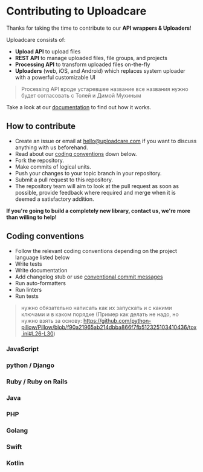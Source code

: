 # Contributing to Uploadcare

Thanks for taking the time to contribute to our **API wrappers & Uploaders**!

Uploadcare consists of:
* **Upload API** to upload files
* **REST API** to manage uploaded files, file groups, and projects
* **Processing API** to transform uploaded files on-the-fly
* **Uploaders** (web, iOS, and Android) which replaces system uploader with a powerful customizable UI

> Processing API вроде устаревшее название
> все названия нужно будет согласовать с Толей и Димой Мухиным

Take a look at our [documentation](http://uploadcare.com/docs/) to find out how it works.

## How to contribute

* Create an issue or email at hello@uploadcare.com if you want to discuss anything with us beforehand.
* Read about our [coding conventions](#coding-conventions) down below.
* Fork the repository.
* Make commits of logical units.
* Push your changes to your topic branch in your repository.
* Submit a pull request to this repository.
* The repository team will aim to look at the pull request as soon as possible, provide feedback where required and merge when it is deemed a satisfactory addition.

**If you're going to build a completely new library, contact us, we're more than willing to help!**

## Coding conventions

* Follow the relevant coding conventions depending on the project language listed below
* Write tests
* Write documentation
* Add changelog stub or use [conventional commit messages](https://www.conventionalcommits.org/)
* Run auto-formatters
* Run linters
* Run tests

> нужно обязательно написать как их запускать и с какими ключами и в каком порядке
> (Пример как делать не надо, но нужно взять за основу: https://github.com/python-pillow/Pillow/blob/f90a21965ab214dbba866f7fb512325103410436/tox.ini#L26-L30)

### JavaScript

### python / Django

### Ruby / Ruby on Rails

### Java

### PHP

### Golang

### Swift

### Kotlin
